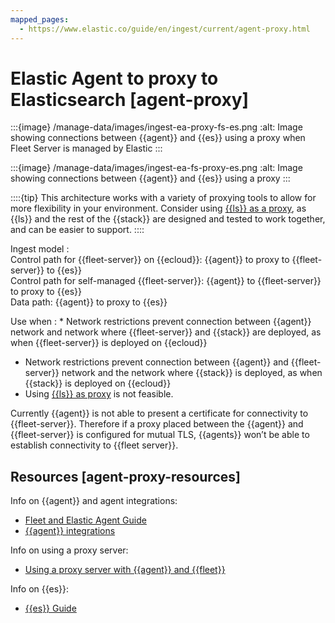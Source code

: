 ```yaml
---
mapped_pages:
  - https://www.elastic.co/guide/en/ingest/current/agent-proxy.html
---
```


# Elastic Agent to proxy to Elasticsearch [agent-proxy]

:::{image} /manage-data/images/ingest-ea-proxy-fs-es.png
:alt: Image showing connections between {{agent}} and {{es}} using a proxy when Fleet Server is managed by Elastic
:::

:::{image} /manage-data/images/ingest-ea-fs-proxy-es.png
:alt: Image showing connections between {{agent}} and {{es}} using a proxy
:::

::::{tip}
This architecture works with a variety of proxying tools to allow for more flexibility in your environment. Consider using [{{ls}} as a proxy](ls-networkbridge.md), as {{ls}} and the rest of the {{stack}} are designed and tested to work together, and can be easier to support.
::::


Ingest model
:   <br> Control path for {{fleet-server}} on {{ecloud}}: {{agent}} to proxy to {{fleet-server}} to {{es}}<br> Control path for self-managed {{fleet-server}}: {{agent}} to {{fleet-server}} to proxy to {{es}}<br> Data path: {{agent}} to proxy to {{es}}

Use when
:   * Network restrictions prevent connection between {{agent}} network and network where {{fleet-server}} and {{stack}} are deployed, as when {{fleet-server}} is deployed on {{ecloud}}
* Network restrictions prevent connection between {{agent}} and {{fleet-server}} network and the network where {{stack}} is deployed, as when {{stack}} is deployed on {{ecloud}}
* Using [{{ls}} as proxy](ls-networkbridge.md) is not feasible.


Currently {{agent}} is not able to present a certificate for connectivity to {{fleet-server}}. Therefore if a proxy placed between the {{agent}} and {{fleet-server}} is configured for mutual TLS, {{agents}} won’t be able to establish connectivity to {{fleet server}}.


## Resources [agent-proxy-resources]

Info on {{agent}} and agent integrations:

* [Fleet and Elastic Agent Guide](https://www.elastic.co/guide/en/fleet/current)
* [{{agent}} integrations](https://docs.elastic.co/en/integrations)

Info on using a proxy server:

* [Using a proxy server with {{agent}} and {{fleet}}](/reference/fleet/fleet-agent-proxy-support.md)

Info on {{es}}:

* [{{es}} Guide](https://www.elastic.co/guide/en/elasticsearch/reference/current)

